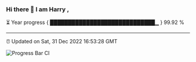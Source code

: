 ### Hi there 👋 I am Harry , 

⏳ Year progress { █████████████████████████████▁ } 99.92 %

---

⏰ Updated on Sat, 31 Dec 2022 16:53:28 GMT

![Progress Bar CI](https://github.com/duykhang68/duykhang68/workflows/Progress%20Bar%20CI/badge.svg)
